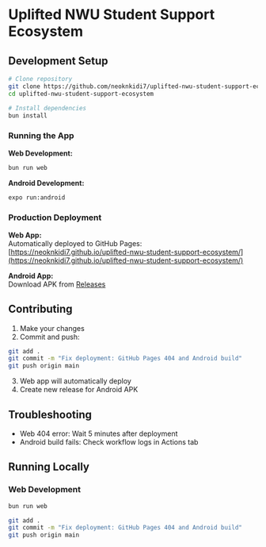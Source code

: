 # Uplifted NWU Student Support Ecosystem

## Development Setup

```bash
# Clone repository
git clone https://github.com/neoknkidi7/uplifted-nwu-student-support-ecosystem.git
cd uplifted-nwu-student-support-ecosystem

# Install dependencies
bun install
```

### Running the App

**Web Development:**
```bash
bun run web
```

**Android Development:**
```bash
expo run:android
```

### Production Deployment

**Web App:**  
Automatically deployed to GitHub Pages:  
[https://neoknkidi7.github.io/uplifted-nwu-student-support-ecosystem/](https://neoknkidi7.github.io/uplifted-nwu-student-support-ecosystem/)

**Android App:**  
Download APK from [Releases](https://github.com/neoknkidi7/uplifted-nwu-student-support-ecosystem/releases)

## Contributing

1. Make your changes
2. Commit and push:
```bash
git add .
git commit -m "Fix deployment: GitHub Pages 404 and Android build"
git push origin main
```
3. Web app will automatically deploy
4. Create new release for Android APK

## Troubleshooting
- Web 404 error: Wait 5 minutes after deployment
- Android build fails: Check workflow logs in Actions tab

## Running Locally

### Web Development
```bash
bun run web

git add .
git commit -m "Fix deployment: GitHub Pages 404 and Android build"
git push origin main
